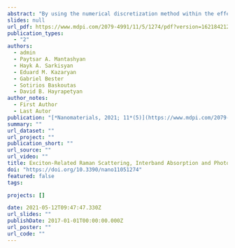 ```yaml
---
abstract: "By using the numerical discretization method within the effective-mass approximation, we have theoretically investigated the exciton-related Raman scattering, interband absorption and photoluminescence in colloidal CdSe/CdS core/shell quantum dots ensemble. The interband optical absorption and photoluminescence spectra have been revealed for CdSe/CdS quantum dots, taking into account the size dispersion of the ensemble. Numerical calculation of the differential cross section has been presented for the exciton-related Stokes–Raman scattering in CdSe/CdS quantum dots ensemble with different mean sizes."
slides: null
url_pdf: https://www.mdpi.com/2079-4991/11/5/1274/pdf?version=1621842127
publication_types:
  - "2"
authors:
  - admin
  - Paytsar A. Mantashyan
  - Hayk A. Sarkisyan
  - Eduard M. Kazaryan
  - Gabriel Bester
  - Sotirios Baskoutas 
  - David B. Hayrapetyan
author_notes:
  - First Author
  - Last Autor
publication: "[*Nanomaterials, 2021; 11*(5)](https://www.mdpi.com/2079-4991/11/5/1274)"
summary: ""
url_dataset: ""
url_project: ""
publication_short: ""
url_source: ""
url_video: ""
title: Exciton-Related Raman Scattering, Interband Absorption and Photoluminescence in Colloidal CdSe/CdS Core/Shell Quantum Dots Ensemble
doi: "https://doi.org/10.3390/nano11051274"
featured: false
tags:

projects: []

date: 2021-05-12T09:47:47.330Z
url_slides: ""
publishDate: 2017-01-01T00:00:00.000Z
url_poster: ""
url_code: ""
---
```

